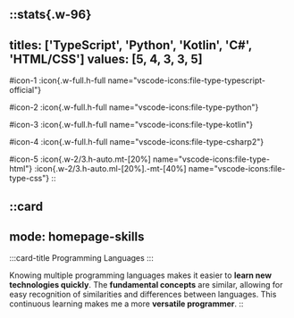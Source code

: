 ::stats{.w-96}
---
titles: ['TypeScript', 'Python', 'Kotlin', 'C#', 'HTML/CSS']
values: [5, 4, 3, 3, 5]
---
#icon-1
  :icon{.w-full.h-full name="vscode-icons:file-type-typescript-official"}

#icon-2
  :icon{.w-full.h-full name="vscode-icons:file-type-python"}

#icon-3
  :icon{.w-full.h-full name="vscode-icons:file-type-kotlin"}

#icon-4
  :icon{.w-full.h-full name="vscode-icons:file-type-csharp2"}

#icon-5
  :icon{.w-2/3.h-auto.mt-[20%] name="vscode-icons:file-type-html"}
  :icon{.w-2/3.h-auto.ml-[20%].-mt-[40%] name="vscode-icons:file-type-css"}
::

::card
---
mode: homepage-skills
---
  :::card-title
    Programming Languages
  :::

  Knowing multiple programming languages makes it easier to **learn new technologies quickly**. The **fundamental concepts** are similar, allowing for easy recognition of similarities and differences between languages. This continuous learning makes me a more **versatile programmer**.
::